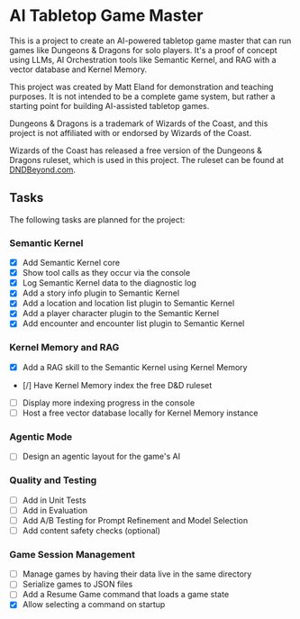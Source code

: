 # AI Tabletop Game Master

This is a project to create an AI-powered tabletop game master that can run games like Dungeons & Dragons for solo players. It's a proof of concept using LLMs, AI Orchestration tools like Semantic Kernel, and RAG with a vector database and Kernel Memory.

This project was created by Matt Eland for demonstration and teaching purposes. It is not intended to be a complete game system, but rather a starting point for building AI-assisted tabletop games.

Dungeons & Dragons is a trademark of Wizards of the Coast, and this project is not affiliated with or endorsed by Wizards of the Coast.

Wizards of the Coast has released a free version of the Dungeons & Dragons ruleset, which is used in this project. The ruleset can be found at [DNDBeyond.com](https://www.dndbeyond.com/sources/dnd/br-2024?&icid_medium=organic&icid_source=editorial&icid_campaign=dnd_free_rules_2024&icid_content=article_1804).

## Tasks

The following tasks are planned for the project:

### Semantic Kernel

- [x] Add Semantic Kernel core
- [x] Show tool calls as they occur via the console
- [x] Log Semantic Kernel data to the diagnostic log
- [x] Add a story info plugin to Semantic Kernel
- [x] Add a location and location list plugin to Semantic Kernel
- [x] Add a player character plugin to the Semantic Kernel
- [x] Add encounter and encounter list plugin to Semantic Kernel

### Kernel Memory and RAG

- [x] Add a RAG skill to the Semantic Kernel using Kernel Memory
- [/] Have Kernel Memory index the free D&D ruleset
- [ ] Display more indexing progress in the console
- [ ] Host a free vector database locally for Kernel Memory instance

### Agentic Mode

- [ ] Design an agentic layout for the game's AI

### Quality and Testing

- [ ] Add in Unit Tests
- [ ] Add in Evaluation
- [ ] Add A/B Testing for Prompt Refinement and Model Selection
- [ ] Add content safety checks (optional)

### Game Session Management

- [ ] Manage games by having their data live in the same directory
- [ ] Serialize games to JSON files
- [ ] Add a Resume Game command that loads a game state
- [x] Allow selecting a command on startup
